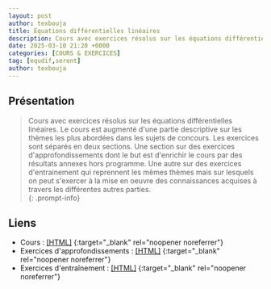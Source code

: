 ```yaml
---
layout: post
author: texbouja
title: Équations différentielles linéaires
description: Cours avec exercices résolus sur les équations différentielles linéaires.
date: 2025-03-10 21:20 +0000
categories: [COURS & EXERCICES]
tag: [equdif,serent]
author: texbouja
---
```

## Présentation 
> Cours avec exercices résolus sur les équations différentielles linéaires. Le cours est augmenté d'une partie descriptive sur les thèmes les plus abordées dans les sujets de concours. Les exercices sont séparés en deux sections. Une section sur des exercices d'approfondissements dont le but est d'enrichir le cours par des résultats annexes hors programme. Une autre sur des exercices d'entrainement qui reprennent les mêmes thèmes mais sur lesquels on peut s'exercer à la mise en oeuvre des connaissances acquises à travers les différentes autres parties.    
{: .prompt-info}

## Liens 
- Cours : [[HTML]](https://texbouja.github.io/cpge-eqdiff/ch-eqdiff-cours.html)
    {:target="_blank" rel="noopener noreferrer"}
- Exercices d'approfondissements : [[HTML]](https://texbouja.github.io/cpge-eqdiff/sec-eqdiff-exerises-approfondissement.html)
    {:target="_blank" rel="noopener noreferrer"}
- Exercices d'entraînement : [[HTML]](https://texbouja.github.io/cpge-eqdiff/ch-eqdiff-exercices.html)
    {:target="_blank" rel="noopener noreferrer"}
